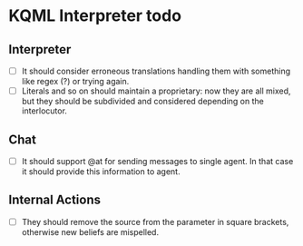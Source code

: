 # KQML Interpreter todo

## Interpreter
 - [ ] It should consider erroneous translations handling them with something like regex (?) or trying again.
 - [ ] Literals and so on should maintain a proprietary: now they are all mixed, but they should be subdivided and considered depending on the interlocutor.

## Chat
 - [ ] It should support @at for sending messages to single agent.
    In that case it should provide this information to agent.

## Internal Actions
 - [ ] They should remove the source from the parameter in square brackets, otherwise new beliefs are mispelled.